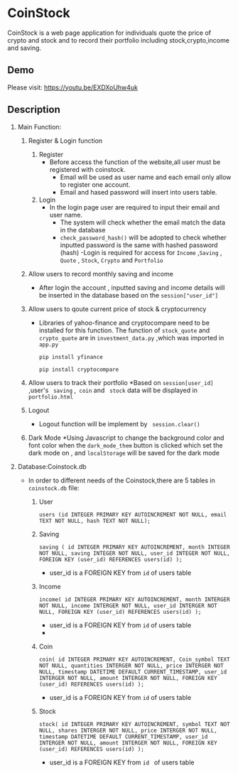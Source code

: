 # CoinStock

CoinStock is a web page application for individuals quote the price of crypto and stock and to record their portfolio including stock,crypto,income and saving.

## Demo

Please visit: https://youtu.be/EXDXoUhw4uk


## Description

1. Main Function:
   1. Register & Login function
        1. Register
            * Before access the function of the website,all user must be registered with coinstock.
                - Email will be used as user name and each email only allow to register one account.
                - Email and hased password will insert into users table.
        2. Login
            * In the login page user are required to input their email and user name.
                - The system will check whether the email match the data in the database
                - ```check_password_hash()``` will be adopted to check whether inputted password is the same with hashed password (hash)
                -Login is required for access for ```Income``` ,```Saving``` , ```Quote``` , ```Stock```, ```Crypto``` and ```Portfolio```

   2. Allow users to record monthly saving and income
        * After login the account , inputted saving and income details will be inserted in the database based on the ```session["user_id"]```

   3. Allow users to qoute current price of stock & cryptocurrency

        * Libraries of yahoo-finance and cryptocompare need to be installed for this function.
          The function of  ```stock_quote``` and ```crypto_quote``` are in ```investment_data.py```
          ,which was imported in ```app.py```
            ```
            pip install yfinance

            ```
            ```
            pip install cryptocompare
            ```


   4. Allow users to track their portfolio
        *Based on ```session[user_id]``` ,user's ``` saving``` ,``` coin``` and ``` stock``` data will be displayed in ``` portfolio.html```

   5. Logout
        * Logout function will be implement by ``` session.clear()```

    6. Dark Mode
        *Using Javascript to change the background color and font color when the ```dark_mode_them``` button is clicked which set the dark mode on , and ```localStorage``` will be saved for the dark mode

2. Database:Coinstock.db
     - In order to different needs of the Coinstock,there are 5 tables in ```coinstock.db``` file:
        1. User

            ```
            users (id INTEGER PRIMARY KEY AUTOINCREMENT NOT NULL, email TEXT NOT NULL, hash TEXT NOT NULL);
            ```

        2. Saving
            ```
            saving ( id INTEGER PRIMARY KEY AUTOINCREMENT, month INTEGER NOT NULL, saving INTEGER NOT NULL, user_id INTEGER NOT NULL, FOREIGN KEY (user_id) REFERENCES users(id) );
            ```
             - user_id is a FOREIGN KEY from ```id``` of users table

        3. Income
            ```
            income( id INTEGER PRIMARY KEY AUTOINCREMENT, month INTERGER NOT NULL, income INTERGER NOT NULL, user_id INTERGER NOT NULL, FOREIGN KEY (user_id) REFERENCES users(id) );
            ```
            - user_id is a FOREIGN KEY from ```id``` of users table
            -

        4. Coin
             ```
            coin( id INTEGER PRIMARY KEY AUTOINCREMENT, Coin_symbol TEXT NOT NULL, quantities INTERGER NOT NULL, price INTERGER NOT NULL, timestamp DATETIME DEFAULT CURRENT_TIMESTAMP, user_id INTERGER NOT NULL, amount INTERGER NOT NULL, FOREIGN KEY (user_id) REFERENCES users(id) );
            ```
            -  user_id is a FOREIGN KEY from ```id``` of users table

        5. Stock
            ```
            stock( id INTEGER PRIMARY KEY AUTOINCREMENT, symbol TEXT NOT NULL, shares INTERGER NOT NULL, price INTERGER NOT NULL, timestamp DATETIME DEFAULT CURRENT_TIMESTAMP, user_id INTERGER NOT NULL, amount INTERGER NOT NULL, FOREIGN KEY (user_id) REFERENCES users(id) );
            ```
             - user_id is a FOREIGN KEY from ```id ``` of users table




